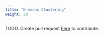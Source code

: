 ```yaml
---
title: "K-means Clustering"
weight: 30
---
```


TODO. Create pull request [here](https://github.com/vietanhdev/review.aicurious.io/) to contribute.